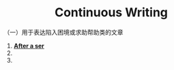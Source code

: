 # <div style="text-align:center">Continuous Writing</div>
（一）用于表达陷入困境或求助帮助类的文章
1. **<u>After a ser</u>**
2.
3.